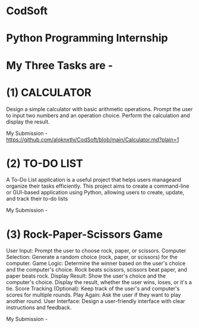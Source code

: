 # CodSoft
# Python Programming Internship
# My Three Tasks are -
# (1) CALCULATOR
Design a simple calculator with basic arithmetic operations. Prompt the user to input two numbers and an operation choice. Perform the calculation and display the result.

My Submission - https://github.com/aloknxtlv/CodSoft/blob/main/Calculator.md?plain=1

# (2) TO-DO LIST
A To-Do List application is a useful project that helps users manageand organize their tasks efficiently. This project aims to create a command-line or GUI-based application using Python, allowing users to create, update, and track their to-do lists

My Submission - 

# (3) Rock-Paper-Scissors Game
User Input: Prompt the user to choose rock, paper, or scissors. Computer Selection: Generate a random choice (rock, paper, or scissors) for the computer.
Game Logic: Determine the winner based on the user's choice and the computer's choice. Rock beats scissors, scissors beat paper, and paper beats rock.
Display Result: Show the user's choice and the computer's choice.
Display the result, whether the user wins, loses, or it's a tie.
Score Tracking (Optional): Keep track of the user's and computer's scores for multiple rounds.
Play Again: Ask the user if they want to play another round.
User Interface: Design a user-friendly interface with clear instructions and feedback.

My Submission - 
